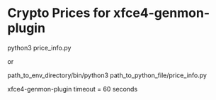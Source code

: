 # Crypto Prices for xfce4-genmon-plugin

python3 price_info.py

or

path_to_env_directory/bin/python3 path_to_python_file/price_info.py

xfce4-genmon-plugin timeout = 60 seconds
